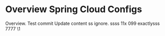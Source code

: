 # Overview Spring Cloud Configs

Overview. Test commit Update content
ss ignore.  ssss 11x  099   exactlysss 7777
\1
